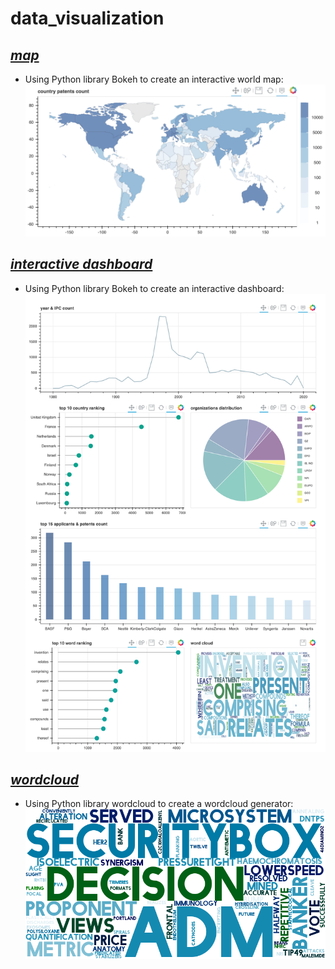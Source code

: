 # data_visualization

## *[map](https://github.com/wangyuhsin/data_visualization/tree/main/map)*
- Using Python library Bokeh to create an interactive world map:
![image](https://github.com/wangyuhsin/data_visualization/blob/main/demo%20img/map.png)

## *[interactive dashboard](https://github.com/wangyuhsin/data_visualization/tree/main/interactive%20dashboard)*
- Using Python library Bokeh to create an interactive dashboard:
![image](https://github.com/wangyuhsin/data_visualization/blob/main/demo%20img/dashboard.png)

## *[wordcloud](https://github.com/wangyuhsin/data_visualization/tree/main/wordcloud)*
- Using Python library wordcloud to create a wordcloud generator:
![image](https://github.com/wangyuhsin/data_visualization/blob/main/demo%20img/word_cloud_G.png)
